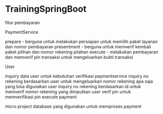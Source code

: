 # TrainingSpringBoot
fitur pembayaran

PaymentService

prepare - berguna untuk melakukan persiapan untuk memilih paket layanan dan nomor pembayaran
presentment - berguna untuk memverif kembali paket pilihan dan nomor rekening pilahan 
execute - melakukan pembayaran dan memverif pin transaksi untuk mengeluarkan bukti transaksi

User

inquiry data user untuk kebutuhan verifikasi paymentservice
inquiry no rekening berdasarkan user untuk mengeluarkan nomor rekening apa saja yang bisa digunakan user
inquiry no rekening berdasarkan id untuk memverif nomor rekening yang diinputkan user
verif pin untuk memverifikasi pin execute payment

micro project
database yang digunakan untuk memproses payment
